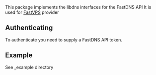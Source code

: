 This package implements the libdns interfaces for the FastDNS API
It is used for [FastVPS](https://fastvps.ee/) provider 

## Authenticating

To authenticate you need to supply a FastDNS API token.

## Example

See _example directory
